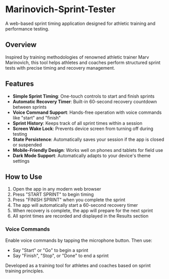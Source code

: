 # Marinovich-Sprint-Tester

A web-based sprint timing application designed for athletic training and performance testing.

## Overview

Inspired by training methodologies of renowned athletic trainer Marv Marinovich, this tool helps athletes and coaches perform structured sprint tests with precise timing and recovery management.

## Features

- **Simple Sprint Timing**: One-touch controls to start and finish sprints
- **Automatic Recovery Timer**: Built-in 60-second recovery countdown between sprints
- **Voice Command Support**: Hands-free operation with voice commands like "start" and "finish"
- **Sprint History**: Keeps track of all sprint times within a session
- **Screen Wake Lock**: Prevents device screen from turning off during testing
- **State Persistence**: Automatically saves your session if the app is closed or suspended
- **Mobile-Friendly Design**: Works well on phones and tablets for field use
- **Dark Mode Support**: Automatically adapts to your device's theme settings

## How to Use

1. Open the app in any modern web browser
2. Press "START SPRINT" to begin timing
3. Press "FINISH SPRINT" when you complete the sprint
4. The app will automatically start a 60-second recovery timer
5. When recovery is complete, the app will prepare for the next sprint
6. All sprint times are recorded and displayed in the Results section

### Voice Commands

Enable voice commands by tapping the microphone button. Then use:
- Say "Start" or "Go" to begin a sprint
- Say "Finish", "Stop", or "Done" to end a sprint

Developed as a training tool for athletes and coaches based on sprint training principles.

